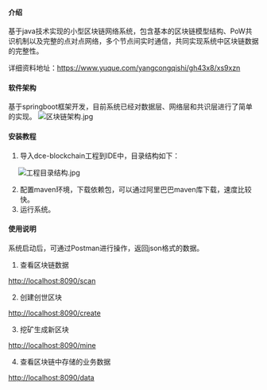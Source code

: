 
#### 介绍

基于java技术实现的小型区块链网络系统，包含基本的区块链模型结构、PoW共识机制以及完整的点对点网络，多个节点间实时通信，共同实现系统中区块链数据的完整性。

详细资料地址：https://www.yuque.com/yangcongqishi/gh43x8/xs9xzn

#### 软件架构

基于springboot框架开发，目前系统已经对数据层、网络层和共识层进行了简单的实现。
![区块链架构.jpg](https://cdn.nlark.com/yuque/0/2020/jpeg/645542/1581988429511-52e10849-7ad5-4b5f-ac72-9e9ac1855c68.jpeg#align=left&display=inline&height=577&name=%E5%8C%BA%E5%9D%97%E9%93%BE%E6%9E%B6%E6%9E%84.jpg&originHeight=577&originWidth=911&size=123208&status=done&style=none&width=911)

#### 安装教程

1. 导入dce-blockchain工程到IDE中，目录结构如下：

     ![工程目录结构.jpg](https://cdn.nlark.com/yuque/0/2020/jpeg/645542/1581988673079-004eaa90-51d7-42db-88be-ddde7210a0d3.jpeg#align=left&display=inline&height=335&name=%E5%B7%A5%E7%A8%8B%E7%9B%AE%E5%BD%95%E7%BB%93%E6%9E%84.jpg&originHeight=335&originWidth=202&size=23333&status=done&style=none&width=202)

2. 配置maven环境，下载依赖包，可以通过阿里巴巴maven库下载，速度比较快。
2. 运行系统。

#### 使用说明

系统启动后，可通过Postman进行操作，返回json格式的数据。

1. 查看区块链数据

[http://localhost:8090/scan](http://localhost:8080/scan)


2. 创建创世区块

[http://localhost:8090/create](http://localhost:8080/create)


3. 挖矿生成新区块

[http://localhost:8090/mine](http://localhost:8080/mine)


4. 查看区块链中存储的业务数据


[http://localhost:8090/data](http://localhost:8080/data)


